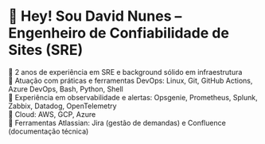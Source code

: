 # 👋 Hey! Sou David Nunes – Engenheiro de Confiabilidade de Sites (SRE)

🔹 2 anos de experiência em SRE e background sólido em infraestrutura  
🔹 Atuação com práticas e ferramentas DevOps: Linux, Git, GitHub Actions, Azure DevOps, Bash, Python, Shell  
🔹 Experiência em observabilidade e alertas: Opsgenie, Prometheus, Splunk, Zabbix, Datadog, OpenTelemetry  
🔹 Cloud: AWS, GCP, Azure  
🔹 Ferramentas Atlassian: Jira (gestão de demandas) e Confluence (documentação técnica)  


